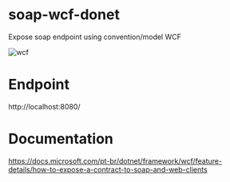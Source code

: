 # soap-wcf-donet

 Expose soap endpoint using convention/model WCF

![wcf](https://user-images.githubusercontent.com/25963928/161652808-bdc0276a-419b-426d-bd49-333def1401ba.png)

# Endpoint
 http://localhost:8080/
 
# Documentation

https://docs.microsoft.com/pt-br/dotnet/framework/wcf/feature-details/how-to-expose-a-contract-to-soap-and-web-clients
